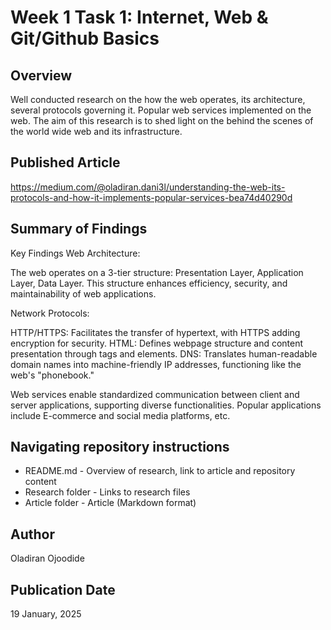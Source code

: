 # Week 1 Task 1: Internet, Web & Git/Github Basics

## Overview
Well conducted research on the how the web operates, its architecture, several protocols governing it. Popular web services implemented on the web. The aim of this research is to shed light on the behind the scenes of the world wide web and its infrastructure.

## Published Article
https://medium.com/@oladiran.dani3l/understanding-the-web-its-protocols-and-how-it-implements-popular-services-bea74d40290d


## Summary of Findings
Key Findings
Web Architecture:

The web operates on a 3-tier structure:
Presentation Layer, Application Layer, Data Layer.
This structure enhances efficiency, security, and maintainability of web applications.

Network Protocols:

HTTP/HTTPS: Facilitates the transfer of hypertext, with HTTPS adding encryption for security.
HTML: Defines webpage structure and content presentation through tags and elements.
DNS: Translates human-readable domain names into machine-friendly IP addresses, functioning like the web's "phonebook."

Web services enable standardized communication between client and server applications, supporting diverse functionalities.
Popular applications include E-commerce and social media platforms, etc.

## Navigating repository instructions
- README.md - Overview of research, link to article and repository content
- Research folder - Links to research files
- Article folder - Article (Markdown format)


## Author
Oladiran Ojoodide 

## Publication Date
19 January, 2025